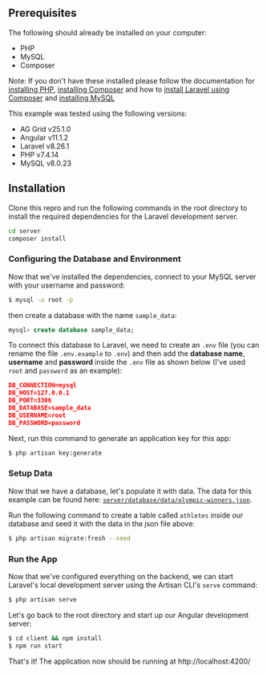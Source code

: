 ## Prerequisites
The following should already be installed on your computer:
- PHP
- MySQL
- Composer

Note: If you don't have these installed please follow the documentation for [installing PHP](https://www.php.net/manual/en/install.php), [installing Composer](https://getcomposer.org/doc/00-intro.md) and how to [install Laravel using Composer](https://laravel.com/docs/8.x/installation#installation-via-composer) and [installing MySQL](https://dev.mysql.com/doc/mysql-installation-excerpt/8.0/en/)

This example was tested using the following versions:
- AG Grid v25.1.0
- Angular v11.1.2
- Laravel v8.26.1 
- PHP v7.4.14
- MySQL v8.0.23
## Installation
Clone this repro and run the following commands in the root directory to install the required dependencies for the Laravel development server.
```bash
cd server
composer install
```
### Configuring the Database and Environment
Now that we've installed the dependencies, connect to your MySQL server with your username and password:

```bash
$ mysql -u root -p
```
then create a database with the name `sample_data`:

```sql
mysql> create database sample_data; 
```
To connect this database to Laravel, we need to create an `.env` file (you can rename the file `.env.example` to `.env`) and then add the <strong>database name</strong>, <strong>username</strong> and <strong>password</strong> inside the `.env` file as shown below (I've used `root` and `password` as an example):

```json
DB_CONNECTION=mysql
DB_HOST=127.0.0.1
DB_PORT=3306
DB_DATABASE=sample_data
DB_USERNAME=root
DB_PASSWORD=password
```
Next, run this command to generate an application key for this app:
```bash
$ php artisan key:generate
```
### Setup Data
Now that we have a database, let's populate it with data. The data for this example can be found here: [`server/database/data/olympic-winners.json`](https://github.com/shuheb/ag-grid-angular-laravel-mysql/blob/main/server/database/data/olympic-winners.json).

Run the following command to create a table called `athletes` inside our database and seed it with the data in the json file above:
```bash
$ php artisan migrate:fresh --seed
```
### Run the App
Now that we've configured everything on the backend, we can start Laravel's local development server using the Artisan CLI's `serve` command:
```bash
$ php artisan serve
```
Let's go back to the root directory and start up our Angular development server:
```bash
$ cd client && npm install
$ npm run start
```
That's it! The application now should be running at http://localhost:4200/
